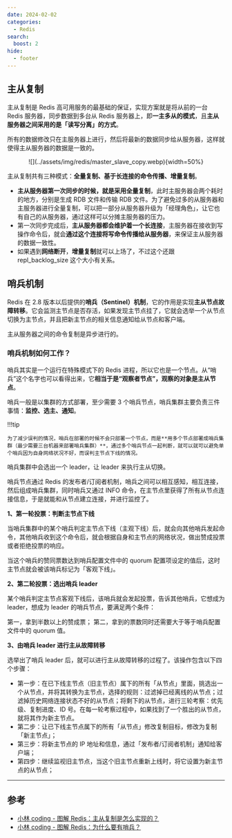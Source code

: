 ```yaml
---
date: 2024-02-02
categories:
  - Redis
search:
  boost: 2
hide:
  - footer
---
```


## 主从复制

主从复制是 Redis 高可用服务的最基础的保证，实现方案就是将从前的一台 Redis 服务器，同步数据到多台从 Redis 服务器上，即**一主多从的模式**，且**主从服务器之间采用的是「读写分离」的方式**。

所有的数据修改只在主服务器上进行，然后将最新的数据同步给从服务器，这样就使得主从服务器的数据是一致的。

<center>
![](../assets/img/redis/master_slave_copy.webp){width=50%}
</center>

主从复制共有三种模式：**全量复制、基于长连接的命令传播、增量复制**。

- **主从服务器第一次同步的时候，就是采用全量复制**，此时主服务器会两个耗时的地方，分别是生成 RDB 文件和传输 RDB 文件。为了避免过多的从服务器和主服务器进行全量复制，可以把一部分从服务器升级为「经理角色」，让它也有自己的从服务器，通过这样可以分摊主服务器的压力。
- 第一次同步完成后，**主从服务器都会维护着一个长连接**，主服务器在接收到写操作命令后，就会**通过这个连接将写命令传播给从服务器**，来保证主从服务器的数据一致性。
- 如果遇到**网络断开**，**增量复制**就可以上场了，不过这个还跟 repl_backlog_size 这个大小有关系。

## 哨兵机制

Redis 在 2.8 版本以后提供的**哨兵（Sentinel）机制**，它的作用是实现**主从节点故障转移**。它会监测主节点是否存活，如果发现主节点挂了，它就会选举一个从节点切换为主节点，并且把新主节点的相关信息通知给从节点和客户端。

主从服务器之间的命令复制是异步进行的。

### 哨兵机制如何工作？

哨兵其实是一个运行在特殊模式下的 Redis 进程，所以它也是一个节点。从“哨兵”这个名字也可以看得出来，它**相当于是“观察者节点”，观察的对象是主从节点**。

哨兵一般是以集群的方式部署，至少需要 3 个哨兵节点，哨兵集群主要负责三件事情：**监控、选主、通知**。

!!!tip

    为了减少误判的情况，哨兵在部署的时候不会只部署一个节点，而是**用多个节点部署成哨兵集群（最少需要三台机器来部署哨兵集群）**，通过多个哨兵节点一起判断，就可以就可以避免单个哨兵因为自身网络状况不好，而误判主节点下线的情况。

哨兵集群中会选出一个 leader，让 leader 来执行主从切换。

哨兵节点通过 Redis 的发布者/订阅者机制，哨兵之间可以相互感知，相互连接，然后组成哨兵集群，同时哨兵又通过 INFO 命令，在主节点里获得了所有从节点连接信息，于是就能和从节点建立连接，并进行监控了。

**1、第一轮投票：判断主节点下线**

当哨兵集群中的某个哨兵判定主节点下线（主观下线）后，就会向其他哨兵发起命令，其他哨兵收到这个命令后，就会根据自身和主节点的网络状况，做出赞成投票或者拒绝投票的响应。

当这个哨兵的赞同票数达到哨兵配置文件中的 quorum 配置项设定的值后，这时主节点就会被该哨兵标记为「客观下线」。

**2、第二轮投票：选出哨兵 leader**

某个哨兵判定主节点客观下线后，该哨兵就会发起投票，告诉其他哨兵，它想成为 leader，想成为 leader 的哨兵节点，要满足两个条件：

第一，拿到半数以上的赞成票；
第二，拿到的票数同时还需要大于等于哨兵配置文件中的 quorum 值。

**3、由哨兵 leader 进行主从故障转移**

选举出了哨兵 leader 后，就可以进行主从故障转移的过程了。该操作包含以下四个步骤：

- 第一步：在已下线主节点（旧主节点）属下的所有「从节点」里面，挑选出一个从节点，并将其转换为主节点，选择的规则：过滤掉已经离线的从节点；过滤掉历史网络连接状态不好的从节点；将剩下的从节点，进行三轮考察：优先级、复制进度、ID 号。在每一轮考察过程中，如果找到了一个胜出的从节点，就将其作为新主节点。
- 第二步：让已下线主节点属下的所有「从节点」修改复制目标，修改为复制「新主节点」；
- 第三步：将新主节点的 IP 地址和信息，通过「发布者/订阅者机制」通知给客户端；
- 第四步：继续监视旧主节点，当这个旧主节点重新上线时，将它设置为新主节点的从节点；

---
## 参考

- [小林 coding - 图解 Redis：主从复制是怎么实现的？](https://xiaolincoding.com/redis/cluster/master_slave_replication.html)
- [小林 coding - 图解 Redis：为什么要有哨兵？](https://xiaolincoding.com/redis/cluster/master_slave_replication.html)
